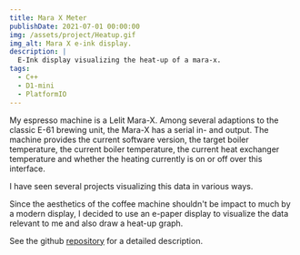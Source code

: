 ```yaml
---
title: Mara X Meter
publishDate: 2021-07-01 00:00:00
img: /assets/project/Heatup.gif
img_alt: Mara X e-ink display.
description: |
  E-Ink display visualizing the heat-up of a mara-x.
tags:
  - C++
  - D1-mini
  - PlatformIO
---
```


My espresso machine is a Lelit Mara-X. Among several adaptions to the classic E-61 brewing unit, the Mara-X has a serial in- and output. The machine provides the current software version, the target boiler temperature, the current boiler temperature, the current heat exchanger temperature and whether the heating currently is on or off over this interface.

I have seen several projects visualizing this data in various ways.

Since the aesthetics of the coffee machine shouldn't be impact to much by a modern display, I decided to use an e-paper display to visualize the data relevant to me and also draw a heat-up graph.

See the github [repository](https://github.com/Jerey/mara-x-meter) for a detailed description.
